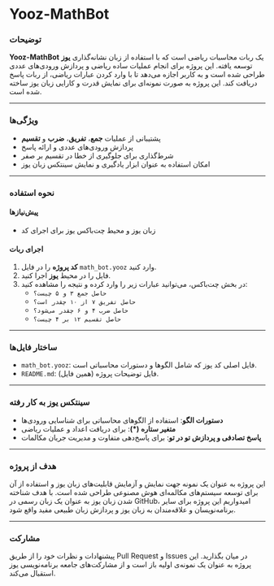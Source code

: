 # Yooz-MathBot

### توضیحات
**Yooz-MathBot** یک ربات محاسبات ریاضی است که با استفاده از زبان نشانه‌گذاری **یوز** توسعه یافته. این پروژه برای انجام عملیات ساده ریاضی و پردازش ورودی‌های عددی طراحی شده است و به کاربر اجازه می‌دهد تا با وارد کردن عبارات ریاضی، از ربات پاسخ دریافت کند. این پروژه به صورت نمونه‌ای برای نمایش قدرت و کارایی زبان یوز ساخته شده است.

---

### ویژگی‌ها
- پشتیبانی از عملیات **جمع**، **تفریق**، **ضرب** و **تقسیم**
- پردازش ورودی‌های عددی و ارائه پاسخ
- شرط‌گذاری برای جلوگیری از خطا در تقسیم بر صفر
- امکان استفاده به عنوان ابزار یادگیری و نمایش سینتکس زبان یوز

---

### نحوه استفاده
#### پیش‌نیازها
- زبان یوز و محیط چت‌باکس یوز برای اجرای کد

#### اجرای ربات
1. **کد پروژه** را در فایل `math_bot.yooz` وارد کنید.
2. فایل را در محیط **یوز** اجرا کنید.
3. در بخش چت‌باکس، می‌توانید عبارات زیر را وارد کرده و نتیجه را مشاهده کنید:
    - `حاصل جمع ۳ و ۵ چیست؟`
    - `حاصل تفریق ۷ از ۱۰ چقدر است؟`
    - `حاصل ضرب ۴ و ۶ چقدر می‌شود؟`
    - `حاصل تقسیم ۱۲ بر ۴ چیست؟`

---

### ساختار فایل‌ها
- `math_bot.yooz`: فایل اصلی کد یوز که شامل الگوها و دستورات محاسباتی است.
- `README.md`: فایل توضیحات پروژه (همین فایل).

---

### سینتکس یوز به کار رفته
- **دستورات الگو**: استفاده از الگوهای محاسباتی برای شناسایی ورودی‌ها
- **متغیر ستاره (*)**: برای دریافت اعداد و عملیات ریاضی
- **پاسخ تصادفی و پردازش تو در تو**: برای پاسخ‌دهی متفاوت و مدیریت جریان مکالمات

---

### هدف از پروژه
این پروژه به عنوان یک نمونه جهت نمایش و آزمایش قابلیت‌های زبان یوز و استفاده از آن برای توسعه سیستم‌های مکالمه‌ای هوش مصنوعی طراحی شده است. با هدف شناخته شدن زبان یوز به عنوان یک زبان رسمی در GitHub، امیدواریم این پروژه برای سایر برنامه‌نویسان و علاقه‌مندان به زبان یوز و پردازش زبان طبیعی مفید واقع شود.

---

### مشارکت
پیشنهادات و نظرات خود را از طریق Pull Request و Issues در میان بگذارید. این پروژه به عنوان یک نمونه‌ی اولیه باز است و از مشارکت‌های جامعه برنامه‌نویسی یوز استقبال می‌کند.

